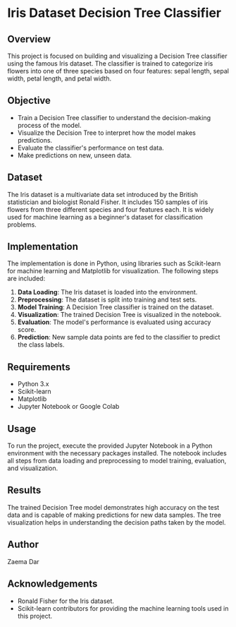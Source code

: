 # Iris Dataset Decision Tree Classifier

## Overview

This project is focused on building and visualizing a Decision Tree classifier using the famous Iris dataset. The classifier is trained to categorize iris flowers into one of three species based on four features: sepal length, sepal width, petal length, and petal width.

## Objective

- Train a Decision Tree classifier to understand the decision-making process of the model.
- Visualize the Decision Tree to interpret how the model makes predictions.
- Evaluate the classifier's performance on test data.
- Make predictions on new, unseen data.

## Dataset

The Iris dataset is a multivariate data set introduced by the British statistician and biologist Ronald Fisher. It includes 150 samples of iris flowers from three different species and four features each. It is widely used for machine learning as a beginner's dataset for classification problems.

## Implementation

The implementation is done in Python, using libraries such as Scikit-learn for machine learning and Matplotlib for visualization. The following steps are included:

1. **Data Loading**: The Iris dataset is loaded into the environment.
2. **Preprocessing**: The dataset is split into training and test sets.
3. **Model Training**: A Decision Tree classifier is trained on the dataset.
4. **Visualization**: The trained Decision Tree is visualized in the notebook.
5. **Evaluation**: The model's performance is evaluated using accuracy score.
6. **Prediction**: New sample data points are fed to the classifier to predict the class labels.

## Requirements

- Python 3.x
- Scikit-learn
- Matplotlib
- Jupyter Notebook or Google Colab

## Usage

To run the project, execute the provided Jupyter Notebook in a Python environment with the necessary packages installed. The notebook includes all steps from data loading and preprocessing to model training, evaluation, and visualization.

## Results

The trained Decision Tree model demonstrates high accuracy on the test data and is capable of making predictions for new data samples. The tree visualization helps in understanding the decision paths taken by the model.

## Author

Zaema Dar
## Acknowledgements

- Ronald Fisher for the Iris dataset.
- Scikit-learn contributors for providing the machine learning tools used in this project.
